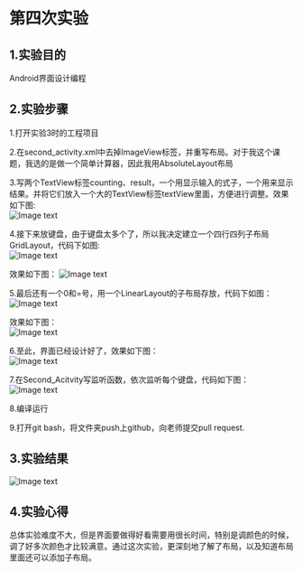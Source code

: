 # 第四次实验
## 1.实验目的
Android界面设计编程  
## 2.实验步骤
1.打开实验3时的工程项目  

2.在second_activity.xml中去掉ImageView标签，并重写布局。对于我这个课题，我选的是做一个简单计算器，因此我用AbsoluteLayout布局  

3.写两个TextView标签counting、result，一个用显示输入的式子，一个用来显示结果。并将它们放入一个大的TextView标签textView里面，方便进行调整。效果如下图:  
![Image text](https://github.com/ccxm/android-labs-2018/blob/master/soft1614080902419/4.1.png)  

4.接下来放键盘，由于键盘太多个了，所以我决定建立一个四行四列子布局GridLayout，代码下如图:  
![Image text](https://github.com/ccxm/android-labs-2018/blob/master/soft1614080902419/4.2.png)  

效果如下图： 
![Image text](https://github.com/ccxm/android-labs-2018/blob/master/soft1614080902419/4.3.png)  

5.最后还有一个0和=号，用一个LinearLayout的子布局存放，代码下如图：  
![Image text](https://github.com/ccxm/android-labs-2018/blob/master/soft1614080902419/4.4.png)  

效果如下图：  
![Image text](https://github.com/ccxm/android-labs-2018/blob/master/soft1614080902419/4.5.png)  

6.至此，界面已经设计好了，效果如下图：  
![Image text](https://github.com/ccxm/android-labs-2018/blob/master/soft1614080902419/4.6.png)  

7.在Second_Acitvity写监听函数，依次监听每个键盘，代码如下图：  
![Image text](https://github.com/ccxm/android-labs-2018/blob/master/soft1614080902419/4.7.png)  

8.编译运行

9.打开git bash，将文件夹push上github，向老师提交pull request.  

## 3.实验结果  
![Image text](https://github.com/ccxm/android-labs-2018/blob/master/soft1614080902419/4.8.PNG)  

## 4.实验心得
总体实验难度不大，但是界面要做得好看需要用很长时间，特别是调颜色的时候，调了好多次颜色才比较满意。通过这次实验，更深刻地了解了布局，以及知道布局里面还可以添加子布局。  
